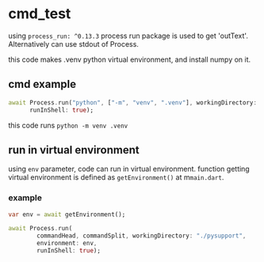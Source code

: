 # cmd_test
using
```process_run: ^0.13.3```
process run package is used to get 'outText'.
Alternatively can use stdout of Process.

this code makes .venv python virtual environment, and install numpy on it.

## cmd example
```dart
await Process.run("python", ["-m", "venv", ".venv"], workingDirectory: "./pysupport",
      runInShell: true);
```
this code runs ```python -m venv .venv```

## run in virtual environment
using ```env``` parameter, code can run in virtual environment.
function getting virtual environment is defined as ```getEnvironment()``` at m```main.dart```.
### example
```dart
var env = await getEnvironment();

await Process.run(
        commandHead, commandSplit, workingDirectory: "./pysupport",
        environment: env,
        runInShell: true);
```
